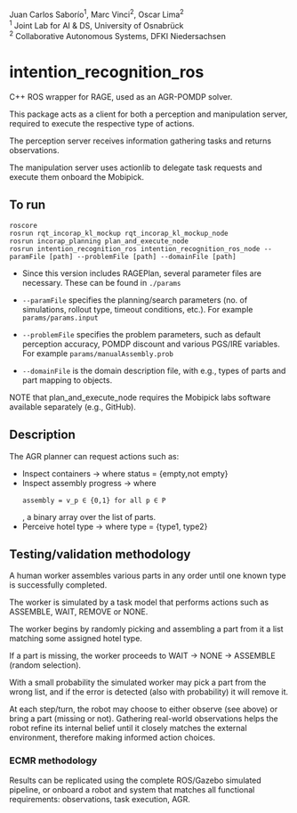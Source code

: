 Juan Carlos Saborío<sup>1</sup>, Marc Vinci<sup>2</sup>, Oscar Lima<sup>2</sup>  
<sup>1</sup> Joint Lab for AI & DS, University of Osnabrück  
<sup>2</sup> Collaborative Autonomous Systems, DFKI Niedersachsen

# intention_recognition_ros

C++ ROS wrapper for RAGE, used as an AGR-POMDP solver.

This package acts as a client for both a perception and manipulation server, required to execute the respective type of actions.

The perception server receives information gathering tasks and returns observations.

The manipulation server uses actionlib to delegate task requests and execute them onboard the Mobipick.

## To run

```
roscore
rosrun rqt_incorap_kl_mockup rqt_incorap_kl_mockup_node
rosrun incorap_planning plan_and_execute_node
rosrun intention_recognition_ros intention_recognition_ros_node --paramFile [path] --problemFile [path] --domainFile [path]
```

- Since this version includes RAGEPlan, several parameter files are necessary. These can be found in ```./params```

- ```--paramFile``` specifies the planning/search parameters (no. of simulations, rollout type, timeout conditions, etc.). For example ```params/params.input```
- ```--problemFile``` specifies the problem parameters, such as default perception accuracy, POMDP discount and various PGS/IRE variables. For example ```params/manualAssembly.prob```
- ```--domainFile``` is the domain description file, with e.g., types of parts and part mapping to objects.

NOTE that plan_and_execute_node requires the Mobipick labs software available separately (e.g., GitHub).

## Description

The AGR planner can request actions such as:

- Inspect containers -> <status> where status = {empty,not empty}
- Inspect assembly progress -> <assembly> where <pre> `assembly = v_p ∈ {0,1} for all p ∈ P` </pre>, a binary array over the list of parts.
- Perceive hotel type -> <type> where type = {type1, type2}

## Testing/validation methodology
A human worker assembles various parts in any order until one known type is successfully completed.

The worker is simulated by a task model that performs actions such as ASSEMBLE, WAIT, REMOVE or NONE.

The worker begins by randomly picking and assembling a part from it a list matching some assigned hotel type.

If a part is missing, the worker proceeds to WAIT -> NONE -> ASSEMBLE (random selection).

With a small probability the simulated worker may pick a part from the wrong list, and if the error is detected (also with probability) it will remove it.

At each step/turn, the robot may choose to either observe (see above) or bring a part (missing or not). Gathering real-world observations helps the robot refine its internal belief until it closely matches the external environment, therefore making informed action choices.

### ECMR methodology

Results can be replicated using the complete ROS/Gazebo simulated pipeline, or onboard a robot and system that matches all functional requirements: observations, task execution, AGR.